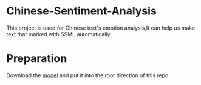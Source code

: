 # Chinese-Sentiment-Analysis

This project is used for Chinese text's emotion analysis,It can help us make text that marked with SSML automatically

# Preparation
Download the [model](https://storage.googleapis.com/bert_models/2018_11_03/chinese_L-12_H-768_A-12.zip) and put it into the root direction of this repo.
